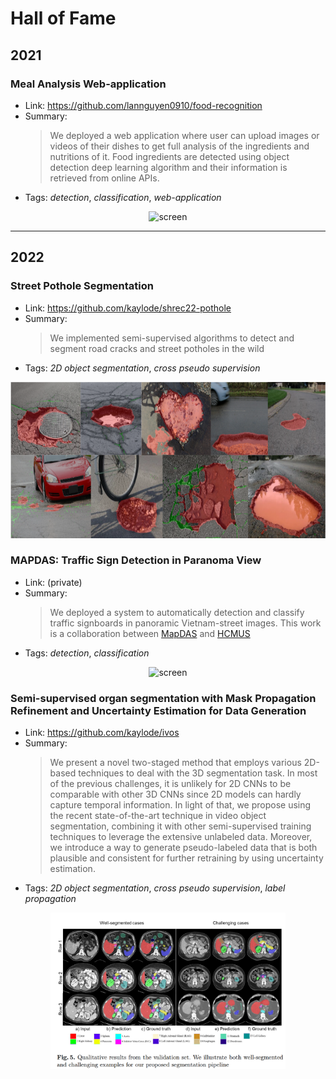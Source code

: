 # Hall of Fame

## 2021

### Meal Analysis Web-application
- Link: https://github.com/lannguyen0910/food-recognition
- Summary:
    > We deployed a web application where user can upload images or videos of their dishes to get full analysis of the ingredients and nutritions of it. Food ingredients are detected using object detection deep learning algorithm and their information is retrieved from online APIs.
- Tags: *detection*, *classification*, *web-application*

<p align="center">
    <img height="250" alt="screen" src="https://raw.githubusercontent.com/lannguyen0910/food-recognition/master/static/assets/demo/1.jpg">
</p>

--------------------------------

## 2022

### Street Pothole Segmentation
- Link: https://github.com/kaylode/shrec22-pothole
- Summary:
    > We implemented semi-supervised algorithms to detect and segment road cracks and street potholes in the wild
- Tags: *2D object segmentation*, *cross pseudo supervision*

<p align="center">
    <img height="250" alt="screen" src="https://raw.githubusercontent.com/kaylode/shrec22-pothole/master/docs/figures/overlays.png">
</p>

### MAPDAS: Traffic Sign Detection in Paranoma View
- Link: (private)
- Summary:
    > We deployed a system to automatically detection and classify traffic signboards in panoramic Vietnam-street images. This work is a collaboration between [MapDAS](http://www.mapdas.com/) and [HCMUS](https://www.hcmus.edu.vn/)
- Tags: *detection*, *classification*

<p align="center">
    <img height="250" alt="screen" src="null">
</p>

### Semi-supervised organ segmentation with Mask Propagation Refinement and Uncertainty Estimation for Data Generation
- Link: https://github.com/kaylode/ivos
- Summary:
    > We present a novel two-staged method that employs various 2D-based techniques to deal with the 3D segmentation task. In most of the previous challenges, it is unlikely for 2D CNNs to be comparable with other 3D CNNs since 2D models can hardly capture temporal information. In light of that, we propose using the recent state-of-the-art technique in video object segmentation, combining it with other semi-supervised training techniques to leverage the extensive unlabeled data. Moreover, we introduce a way to generate pseudo-labeled data that is both plausible and consistent for further retraining by using uncertainty estimation.
- Tags: *2D object segmentation*, *cross pseudo supervision*, *label propagation*

<p align="center">
    <img height="250" alt="screen" src="https://raw.githubusercontent.com/kaylode/ivos/master/assets/qualitative.png">
</p>
